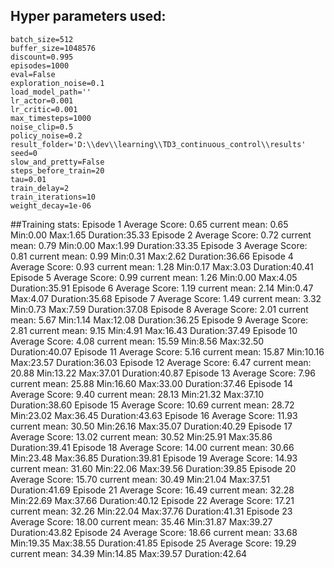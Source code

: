 ## Hyper parameters used:
	batch_size=512
	buffer_size=1048576
	discount=0.995
	episodes=1000
	eval=False
	exploration_noise=0.1
	load_model_path=''
	lr_actor=0.001
	lr_critic=0.001
	max_timesteps=1000
	noise_clip=0.5
	policy_noise=0.2
	result_folder='D:\\dev\\learning\\TD3_continuous_control\\results'
	seed=0
	slow_and_pretty=False
	steps_before_train=20
	tau=0.01
	train_delay=2
	train_iterations=10
	weight_decay=1e-06
##Training stats:
	Episode 1	Average Score: 0.65 	 current mean: 0.65	 Min:0.00	Max:1.65	Duration:35.33
	Episode 2	Average Score: 0.72 	 current mean: 0.79	 Min:0.00	Max:1.99	Duration:33.35
	Episode 3	Average Score: 0.81 	 current mean: 0.99	 Min:0.31	Max:2.62	Duration:36.66
	Episode 4	Average Score: 0.93 	 current mean: 1.28	 Min:0.17	Max:3.03	Duration:40.41
	Episode 5	Average Score: 0.99 	 current mean: 1.26	 Min:0.00	Max:4.05	Duration:35.91
	Episode 6	Average Score: 1.19 	 current mean: 2.14	 Min:0.47	Max:4.07	Duration:35.68
	Episode 7	Average Score: 1.49 	 current mean: 3.32	 Min:0.73	Max:7.59	Duration:37.08
	Episode 8	Average Score: 2.01 	 current mean: 5.67	 Min:1.14	Max:12.08	Duration:36.25
	Episode 9	Average Score: 2.81 	 current mean: 9.15	 Min:4.91	Max:16.43	Duration:37.49
	Episode 10	Average Score: 4.08 	 current mean: 15.59	 Min:8.56	Max:32.50	Duration:40.07
	Episode 11	Average Score: 5.16 	 current mean: 15.87	 Min:10.16	Max:23.57	Duration:36.03
	Episode 12	Average Score: 6.47 	 current mean: 20.88	 Min:13.22	Max:37.01	Duration:40.87
	Episode 13	Average Score: 7.96 	 current mean: 25.88	 Min:16.60	Max:33.00	Duration:37.46
	Episode 14	Average Score: 9.40 	 current mean: 28.13	 Min:21.32	Max:37.10	Duration:38.60
	Episode 15	Average Score: 10.69 	 current mean: 28.72	 Min:23.02	Max:36.45	Duration:43.63
	Episode 16	Average Score: 11.93 	 current mean: 30.50	 Min:26.16	Max:35.07	Duration:40.29
	Episode 17	Average Score: 13.02 	 current mean: 30.52	 Min:25.91	Max:35.86	Duration:39.41
	Episode 18	Average Score: 14.00 	 current mean: 30.66	 Min:23.48	Max:36.85	Duration:39.81
	Episode 19	Average Score: 14.93 	 current mean: 31.60	 Min:22.06	Max:39.56	Duration:39.85
	Episode 20	Average Score: 15.70 	 current mean: 30.49	 Min:21.04	Max:37.51	Duration:41.69
	Episode 21	Average Score: 16.49 	 current mean: 32.28	 Min:22.69	Max:37.66	Duration:40.12
	Episode 22	Average Score: 17.21 	 current mean: 32.26	 Min:22.04	Max:37.76	Duration:41.31
	Episode 23	Average Score: 18.00 	 current mean: 35.46	 Min:31.87	Max:39.27	Duration:43.82
	Episode 24	Average Score: 18.66 	 current mean: 33.68	 Min:19.35	Max:38.55	Duration:41.85
	Episode 25	Average Score: 19.29 	 current mean: 34.39	 Min:14.85	Max:39.57	Duration:42.64
